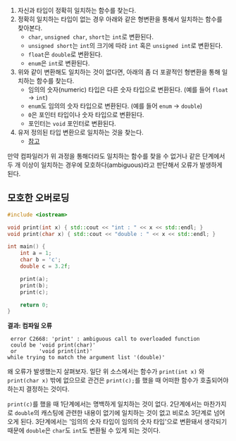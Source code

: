 1. 자신과 타입이 정확히 일치하는 함수를 찾는다.
2. 정확히 일치하는 타입이 없는 경우 아래와 같은 형변환을 통해서 일치하는 함수를 찾아본다.
	- `char`, `unsigned char`, `short`는 `int`로 변환된다.
	- `unsigned short`는 `int`의 크기에 따라 `int` 혹은 `unsigned int`로 변환된다.
	- `float`은 `double`로 변환된다.
	- `enum`은 `int`로 변환된다.
3. 위와 같이 변환해도 일치하는 것이 없다면, 아래의 좀 더 포괄적인 형변환을 통해 일치하는 함수를 찾는다.
	- 임의의 숫자(numeric) 타입은 다른 숫자 타입으로 변환된다. (예를 들어 `float` -> `int`)
	- `enum`도 임의의 숫자 타입으로 변환된다. (예를 들어 `enum` -> `double`)
	- `0`은 포인터 타입이나 숫자 타입으로 변환된다.
	- 포인터는 `void` 포인터로 변환된다.
4. 유저 정의된 타입 변환으로 일치하는 것을 찾는다. 
	- [참고](https://www.learncpp.com/cpp-tutorial/introduction-to-function-overloading/)

만약 컴파일러가 위 과정을 통해더라도 일치하는 함수를 찾을 수 없거나 같은 단계에서 두 개 이상이 일치하는 경우에 모호하다(ambiguous)라고 판단해서 오류가 발생하게 된다.

## 모호한 오버로딩

```cpp
#include <iostream>

void print(int x) { std::cout << "int : " << x << std::endl; }
void print(char x) { std::cout << "double : " << x << std::endl; }

int main() {
	int a = 1;
	char b = 'c';
	double c = 3.2f;

	print(a);
	print(b);
	print(c);

	return 0;
}
```

**결과: 컴파일 오류**
```
 error C2668: 'print' : ambiguous call to overloaded function
 could be 'void print(char)'
 or       'void print(int)'
while trying to match the argument list '(double)'
```

왜 오류가 발생했는지 살펴보자.
일단 위 소스에서는 함수가 `print(int x)` 와 `print(char x)` 밖에 없으므로 관건은 `print(c);`를 했을 때 어떠한 함수가 호출되어야 하는지 결정하는 것이다.

`print(c)`를 했을 때 1단계에서는 명백하게 일치하는 것이 없다.
2단계에서는 마찬가지로 `double`의 캐스팅에 관련한 내용이 없기에 일치하는 것이 없고 비로소 3단계로 넘어오게 된다.
3단계에서는 '임의의 숫자 타입이 임의의 숫자 타입'으로 변환돼서 생각되기 때문에 `double`은 `char`도 `int`도 변환될 수 있게 되는 것이다.
